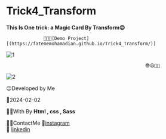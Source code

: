 # Trick4_Transform
**This Is One trick: a Magic Card By Transform😉**

                  👩‍💻😎[Demo Project][(https://fatememohamadian.github.io/Trick4_Transform/)]
                  

![1](https://github.com/fatemeMohamadian/Trick4-Transition/assets/155579918/76957318-81f4-434a-b770-04014b1dba95)

                                                        😎😃👩‍💻

![2](https://github.com/fatemeMohamadian/Trick4-Transition/assets/155579918/43d47744-9759-4923-9b40-6ddcc2abf126)


 😉Developed by Me

 📅2024-02-02

 👩‍💻With By **Html , css , Sass** 

 📲📞ContactMe 
 🔗[instagram](https://www.instagram.com/fateme_mohamadiian.fed)       
 🔗 [linkedin](https://www.linkedin.com/in/fateme-mohamadian-dev0824)

